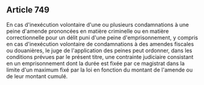 Article 749
----
En cas d'inexécution volontaire d'une ou plusieurs condamnations à une peine
d'amende prononcées en matière criminelle ou en matière correctionnelle pour un
délit puni d'une peine d'emprisonnement, y compris en cas d'inexécution
volontaire de condamnations à des amendes fiscales ou douanières, le juge de
l'application des peines peut ordonner, dans les conditions prévues par le
présent titre, une contrainte judiciaire consistant en un emprisonnement dont la
durée est fixée par ce magistrat dans la limite d'un maximum fixé par la loi en
fonction du montant de l'amende ou de leur montant cumulé.
